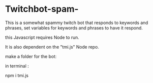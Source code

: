 # Twitchbot-spam-
This is a somewhat spammy twitch bot that responds to keywords and phrases, set variables for keywords and phrases to have it respond.

this Javascript requires Node to run.

It is also dependent on the "tmi.js" Node repo.

make a folder for the bot:

in terminal : 

npm i tmi.js

